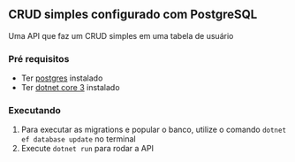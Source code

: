 ## CRUD simples configurado com PostgreSQL

Uma API que faz um CRUD simples em uma tabela de usuário

### Pré requisitos

- Ter [postgres](https://www.postgresql.org/download/) instalado
- Ter [dotnet core 3](https://dotnet.microsoft.com/download/dotnet-core/3.1) instalado

### Executando

1. Para executar as migrations e popular o banco, utilize o comando `dotnet ef database update` no terminal
2. Execute `dotnet run` para rodar a API
